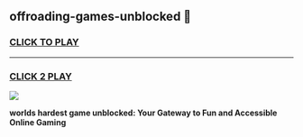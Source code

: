 
## offroading-games-unblocked 👋
<h3>
<a href="https://premium.freeplayer.one?title=offroading-games-unblocked&ref=14F">CLICK TO PLAY</a></h3>
<hr>

<h3>
<a href="https://premium.freeplayer.one?title=offroading-games-unblocked&ref=14F">CLICK 2 PLAY</a>
  
</h3>

<a href="https://premium.freeplayer.one?title=offroading-games-unblocked&ref=12F/"><img src="https://clearcache.store/games.png"></a>


**worlds hardest game unblocked: Your Gateway to Fun and Accessible Online Gaming**
